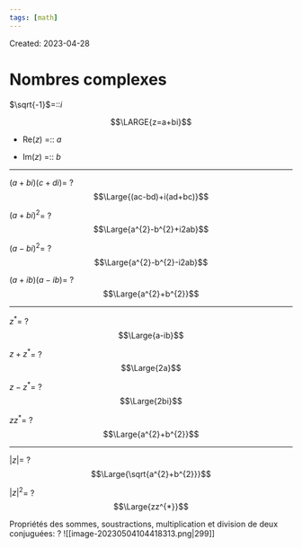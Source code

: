 ```yaml
---
tags: [math] 
---
```

Created: 2023-04-28

# Nombres complexes
$\sqrt{-1}$=::$i$
<!--SR:!2023-05-08,7,250-->

$$\LARGE{z=a+bi}$$
- Re($z$) =:: $a$
<!--SR:!2023-05-09,8,250-->
- Im($z$) =:: $b$
<!--SR:!2023-05-11,10,250-->

--- 
$(a+bi)(c+di)$=
?
$$\Large{(ac-bd)+i(ad+bc)}$$
<!--SR:!2023-05-08,7,250-->

$(a+bi)^{2}$=
?
$$\Large{a^{2}-b^{2}+i2ab}$$
<!--SR:!2023-05-11,10,250-->

$(a-bi)^{2}$=
?
$$\Large{a^{2}-b^{2}-i2ab}$$
<!--SR:!2023-05-07,6,250-->

$(a+ib)(a-ib)$=
?
$$\Large{a^{2}+b^{2}}$$
<!--SR:!2023-05-11,10,250-->

---

$z^{*}$=
?
$$\Large{a-ib}$$
<!--SR:!2023-05-10,9,250-->

$z+z^*$=
?
$$\Large{2a}$$
<!--SR:!2023-05-12,10,250-->

$z-z^{*}$=
?
$$\Large{2bi}$$
<!--SR:!2023-05-12,10,250-->

$zz^{*}$=
?
$$\Large{a^{2}+b^{2}}$$
<!--SR:!2023-05-10,8,250-->

---
$|z|$=
?
$$\Large{\sqrt{a^{2}+b^{2}}}$$
<!--SR:!2023-05-12,10,250-->

$|z|^{2}$=
?
$$\Large{zz^{*}}$$
<!--SR:!2023-05-12,10,250-->

Propriétés des sommes, soustractions, multiplication et division de deux conjuguées:
?
![[image-20230504104418313.png|299]]
<!--SR:!2023-05-07,3,250-->


